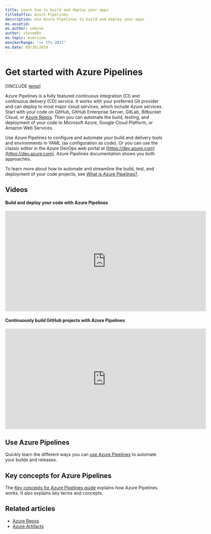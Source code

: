 ```yaml
---
title: Learn how to build and deploy your apps
titleSuffix: Azure Pipelines
description: Use Azure Pipelines to build and deploy your apps
ms.assetid:
ms.author: sdanie
author: steved0x
ms.topic: overview
monikerRange: ">= tfs-2017"
ms.date: 09/26/2019
---
```


# Get started with Azure Pipelines

[!INCLUDE [temp](../../includes/version-tfs-2017-through-vsts.md)]

Azure Pipelines is a fully featured continuous integration (CI) and continuous delivery (CD) service. It works with your preferred Git provider and can deploy to most major cloud services, which include Azure services. Start with your code on GitHub, GitHub Enterprise Server, GitLab, Bitbucket Cloud, or [Azure Repos](/azure/devops/repos/index). Then you can automate the build, testing, and deployment of your code to Microsoft Azure, Google Cloud Platform, or Amazon Web Services.

Use Azure Pipelines to configure and automate your build and delivery tools and environments in YAML (as configuration as code). Or you can use the classic editor in the Azure DevOps web portal at [https://dev.azure.com](https://dev.azure.com). Azure Pipelines documentation shows you both approaches.

To learn more about how to automate and streamline the build, test, and deployment of your code projects, see [What is Azure Pipelines?](what-is-azure-pipelines.md).

## Videos

#### Build and deploy your code with Azure Pipelines

<iframe src="https://channel9.msdn.com/Events/Microsoft-Azure/Azure-DevOps-Launch-2018/A101/player" width="640" height="320" allowFullScreen="true" frameBorder="0"></iframe>

#### Continuously build GitHub projects with Azure Pipelines

<iframe src="https://channel9.msdn.com/Events/Microsoft-Azure/Azure-DevOps-Launch-2018/A102/player" width="640" height="320" allowFullScreen="true" frameBorder="0"></iframe>

## Use Azure Pipelines

Quickly learn the different ways you can [use Azure Pipelines](pipelines-get-started.md) to automate your builds and releases.

## Key concepts for Azure Pipelines

The [Key concepts for Azure Pipelines guide](key-pipelines-concepts.md) explains how Azure Pipelines works. It also explains key terms and concepts.

## Related articles

- [Azure Repos](../../repos/index.yml)
- [Azure Artifacts](../../artifacts/index.yml)
